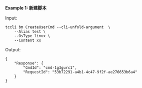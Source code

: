 **Example 1: 新建脚本**



Input: 

```
tccli bm CreateUserCmd --cli-unfold-argument  \
    --Alias test \
    --OsType linux \
    --Content xx
```

Output: 
```
{
    "Response": {
        "CmdId": "cmd-1g3gurc1",
        "RequestId": "53b72291-a4b1-4c47-9f2f-ae276653b6a4"
    }
}
```

